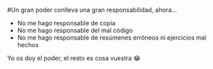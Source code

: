 #Un gran poder conlleva una gran responsabilidad, ahora...

- No me hago responsable de copia
- No me hago responsable del mal código
- No me hago responsable de resúmenes erróneos ni ejercicios mal hechos

Yo os doy el poder, el resto es cosa vuestra 😂
